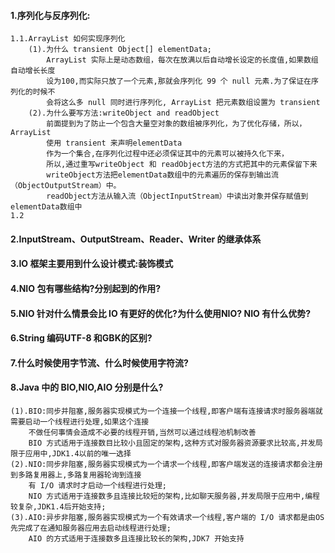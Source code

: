 #### 1.序列化与反序列化:
	1.1.ArrayList 如何实现序列化
		(1).为什么 transient Object[] elementData;
			ArrayList 实际上是动态数组，每次在放满以后自动增长设定的长度值,如果数组自动增长长度
			设为100,而实际只放了一个元素,那就会序列化 99 个 null 元素.为了保证在序列化的时候不
			会将这么多 null 同时进行序列化,	ArrayList 把元素数组设置为 transient
		(2).为什么要写方法:writeObject and readObject
			前面提到为了防止一个包含大量空对象的数组被序列化，为了优化存储，所以，ArrayList 
			使用 transient 来声明elementData
			作为一个集合,在序列化过程中还必须保证其中的元素可以被持久化下来，
			所以,通过重写writeObject 和 readObject方法的方式把其中的元素保留下来
			writeObject方法把elementData数组中的元素遍历的保存到输出流（ObjectOutputStream）中。
			readObject方法从输入流（ObjectInputStream）中读出对象并保存赋值到elementData数组中
	1.2
#### 2.InputStream、OutputStream、Reader、Writer 的继承体系
#### 3.IO 框架主要用到什么设计模式:装饰模式
#### 4.NIO 包有哪些结构?分别起到的作用?
#### 5.NIO 针对什么情景会比 IO 有更好的优化?为什么使用NIO? NIO 有什么优势?
#### 6.String 编码UTF-8 和GBK的区别?
#### 7.什么时候使用字节流、什么时候使用字符流?
#### 8.Java 中的 BIO,NIO,AIO 分别是什么?
	(1).BIO:同步并阻塞,服务器实现模式为一个连接一个线程,即客户端有连接请求时服务器端就需要启动一个线程进行处理,如果这个连接
		不做任何事情会造成不必要的线程开销,当然可以通过线程池机制改善
		BIO 方式适用于连接数目比较小且固定的架构,这种方式对服务器资源要求比较高,并发局限于应用中,JDK1.4以前的唯一选择
	(2).NIO:同步非阻塞,服务器实现模式为一个请求一个线程,即客户端发送的连接请求都会注册到多路复用器上,多路复用器轮询到连接
		有 I/O 请求时才启动一个线程进行处理;
		NIO 方式适用于连接数多且连接比较短的架构,比如聊天服务器,并发局限于应用中,编程较复杂,JDK1.4后开始支持;
	(3).AIO:异步非阻塞,服务器实现模式为一个有效请求一个线程,客户端的 I/O 请求都是由OS先完成了在通知服务器应用去启动线程进行处理;
		AIO 的方式适用于连接数多且连接比较长的架构,JDK7 开始支持
